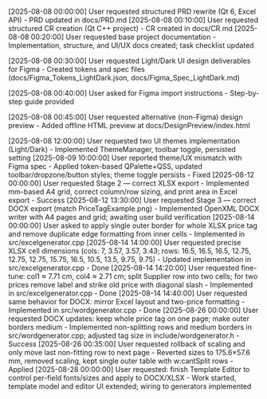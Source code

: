 [2025-08-08 00:00:00] User requested structured PRD rewrite (Qt 6, Excel API) - PRD updated in docs/PRD.md
[2025-08-08 00:10:00] User requested structured CR creation (Qt C++ project) - CR created in docs/CR.md
[2025-08-08 00:20:00] User requested base project documentation - Implementation, structure, and UI/UX docs created; task checklist updated

[2025-08-08 00:30:00] User requested Light/Dark UI design deliverables for Figma - Created tokens and spec files (docs/Figma_Tokens_LightDark.json, docs/Figma_Spec_LightDark.md)

[2025-08-08 00:40:00] User asked for Figma import instructions - Step-by-step guide provided

[2025-08-08 00:45:00] User requested alternative (non-Figma) design preview - Added offline HTML preview at docs/DesignPreview/index.html

[2025-08-08 12:00:00] User requested two UI themes implementation (Light/Dark) - Implemented ThemeManager, toolbar toggle, persisted setting
[2025-08-09 10:00:00] User reported theme/UX mismatch with Figma spec - Applied token-based QPalette+QSS, updated toolbar/dropzone/button styles; theme toggle persists - Fixed
[2025-08-12 00:00:00] User requested Stage 2 — correct XLSX export - Implemented mm-based A4 grid, correct column/row sizing, and print area in Excel export - Success
[2025-08-12 13:30:00] User requested Stage 3 — correct DOCX export (match PriceTagExample.png) - Implemented OpenXML DOCX writer with A4 pages and grid; awaiting user build verification
[2025-08-14 00:00:00] User asked to apply single outer border for whole XLSX price tag and remove duplicate edge formatting from inner cells - Implemented in src/excelgenerator.cpp
[2025-08-14 14:00:00] User requested precise XLSX cell dimensions (cols: 7, 3.57, 3.57, 3.43; rows: 16.5, 16.5, 16.5, 12.75, 12.75, 12.75, 15.75, 16.5, 10.5, 13.5, 9.75, 9.75) - Updated implementation in src/excelgenerator.cpp - Done
[2025-08-14 14:20:00] User requested fine-tune: col1 ≈ 7.71 cm, col4 ≈ 2.71 cm; split Supplier row into two cells; for two prices remove label and strike old price with diagonal slash - Implemented in src/excelgenerator.cpp - Done
[2025-08-14 14:40:00] User requested same behavior for DOCX: mirror Excel layout and two-price formatting - Implemented in src/wordgenerator.cpp - Done
[2025-08-26 00:00:00] User requested DOCX updates: keep whole price tag on one page; make outer borders medium - Implemented non-splitting rows and medium borders in src/wordgenerator.cpp; adjusted tag size in include/wordgenerator.h - Success
[2025-08-26 00:35:00] User requested rollback of scaling and only move last non-fitting row to next page - Reverted sizes to 175.6×57.6 mm, removed scaling, kept single outer table with w:cantSplit rows - Applied
[2025-08-28 00:00:00] User requested: finish Template Editor to control per-field fonts/sizes and apply to DOCX/XLSX - Work started, template model and editor UI extended; wiring to generators implemented